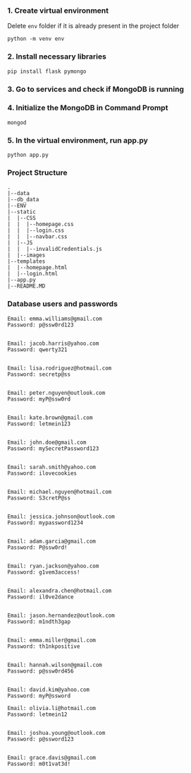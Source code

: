 ### 1. Create virtual environment

Delete ```env``` folder if it is already present in the project folder

```python -m venv env```

### 2. Install necessary libraries

```pip install flask pymongo```

### 3. Go to services and check if MongoDB is running

### 4. Initialize the MongoDB in Command Prompt

```mongod```

### 5. In the virtual environment, run app.py

```python app.py```

### Project Structure

```
.
|--data
|--db_data
|--ENV
|--static
|  |--CSS
|  |  |--homepage.css
|  |  |--login.css
|  |  |--navbar.css
|  |--JS
|  |  |--invalidCredentials.js
|  |--images
|--templates
|  |--homepage.html
|  |--login.html
|--app.py
|--README.MD

```

### Database users and passwords
```
Email: emma.williams@gmail.com
Password: p@ssw0rd123


Email: jacob.harris@yahoo.com    
Password: qwerty321


Email: lisa.rodriguez@hotmail.com
Password: secretp@ss


Email: peter.nguyen@outlook.com  
Password: myP@ssw0rd


Email: kate.brown@gmail.com      
Password: letmein123


Email: john.doe@gmail.com
Password: mySecretPassword123


Email: sarah.smith@yahoo.com
Password: ilovecookies


Email: michael.nguyen@hotmail.com
Password: S3cretP@ss


Email: jessica.johnson@outlook.com
Password: mypassword1234


Email: adam.garcia@gmail.com
Password: P@ssw0rd!


Email: ryan.jackson@yahoo.com
Password: g1vem3access!


Email: alexandra.chen@hotmail.com
Password: il0ve2dance


Email: jason.hernandez@outlook.com
Password: m1ndth3gap


Email: emma.miller@gmail.com
Password: th1nkpositive


Email: hannah.wilson@gmail.com
Password: p@ssw0rd456


Email: david.kim@yahoo.com
Password: myP@ssword

Email: olivia.li@hotmail.com
Password: letmein12


Email: joshua.young@outlook.com
Password: p@ssword123


Email: grace.davis@gmail.com
Password: m0t1vat3d!
```
